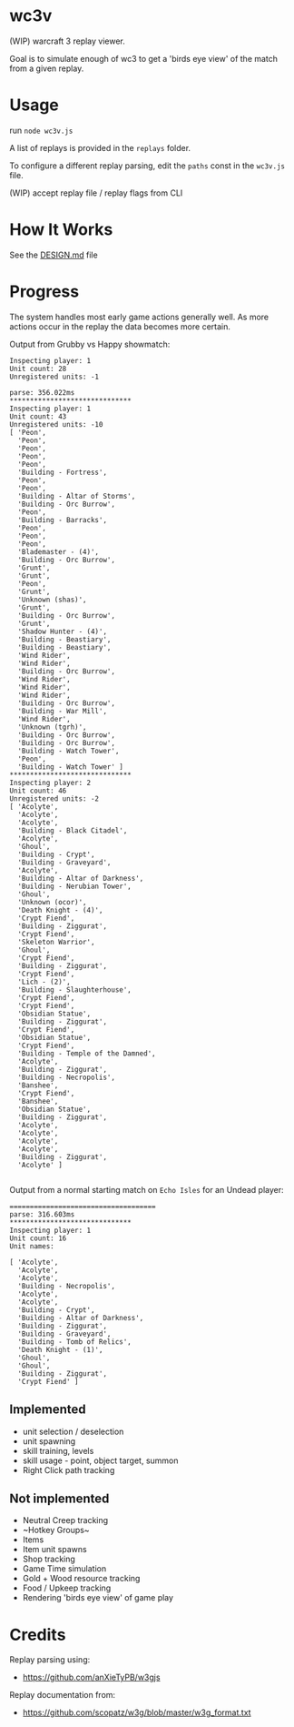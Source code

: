 # wc3v

 (WIP) warcraft 3 replay viewer.

 Goal is to simulate enough of wc3 to get a 'birds eye view'
 of the match from a given replay.

# Usage

run `node wc3v.js`

A list of replays is provided in the `replays` folder.

To configure a different replay parsing, edit the `paths` const
in the `wc3v.js` file.

(WIP) accept replay file / replay flags from CLI

# How It Works

See the [DESIGN.md](DESIGN.md) file

# Progress

The system handles most early game actions generally well.
As more actions occur in the replay the data becomes more certain.

Output from Grubby vs Happy showmatch:

```
Inspecting player: 1
Unit count: 28
Unregistered units: -1

parse: 356.022ms
******************************
Inspecting player: 1
Unit count: 43
Unregistered units: -10
[ 'Peon',
  'Peon',
  'Peon',
  'Peon',
  'Peon',
  'Building - Fortress',
  'Peon',
  'Peon',
  'Building - Altar of Storms',
  'Building - Orc Burrow',
  'Peon',
  'Building - Barracks',
  'Peon',
  'Peon',
  'Peon',
  'Blademaster - (4)',
  'Building - Orc Burrow',
  'Grunt',
  'Grunt',
  'Peon',
  'Grunt',
  'Unknown (shas)',
  'Grunt',
  'Building - Orc Burrow',
  'Grunt',
  'Shadow Hunter - (4)',
  'Building - Beastiary',
  'Building - Beastiary',
  'Wind Rider',
  'Wind Rider',
  'Building - Orc Burrow',
  'Wind Rider',
  'Wind Rider',
  'Wind Rider',
  'Building - Orc Burrow',
  'Building - War Mill',
  'Wind Rider',
  'Unknown (tgrh)',
  'Building - Orc Burrow',
  'Building - Orc Burrow',
  'Building - Watch Tower',
  'Peon',
  'Building - Watch Tower' ]
******************************
Inspecting player: 2
Unit count: 46
Unregistered units: -2
[ 'Acolyte',
  'Acolyte',
  'Acolyte',
  'Building - Black Citadel',
  'Acolyte',
  'Ghoul',
  'Building - Crypt',
  'Building - Graveyard',
  'Acolyte',
  'Building - Altar of Darkness',
  'Building - Nerubian Tower',
  'Ghoul',
  'Unknown (ocor)',
  'Death Knight - (4)',
  'Crypt Fiend',
  'Building - Ziggurat',
  'Crypt Fiend',
  'Skeleton Warrior',
  'Ghoul',
  'Crypt Fiend',
  'Building - Ziggurat',
  'Crypt Fiend',
  'Lich - (2)',
  'Building - Slaughterhouse',
  'Crypt Fiend',
  'Crypt Fiend',
  'Obsidian Statue',
  'Building - Ziggurat',
  'Crypt Fiend',
  'Obsidian Statue',
  'Crypt Fiend',
  'Building - Temple of the Damned',
  'Acolyte',
  'Building - Ziggurat',
  'Building - Necropolis',
  'Banshee',
  'Crypt Fiend',
  'Banshee',
  'Obsidian Statue',
  'Building - Ziggurat',
  'Acolyte',
  'Acolyte',
  'Acolyte',
  'Acolyte',
  'Building - Ziggurat',
  'Acolyte' ]


```

Output from a normal starting match on `Echo Isles` for an Undead player:

```
====================================
parse: 316.603ms
******************************
Inspecting player: 1
Unit count: 16
Unit names:

[ 'Acolyte',
  'Acolyte',
  'Acolyte',
  'Building - Necropolis',
  'Acolyte',
  'Acolyte',
  'Building - Crypt',
  'Building - Altar of Darkness',
  'Building - Ziggurat',
  'Building - Graveyard',
  'Building - Tomb of Relics',
  'Death Knight - (1)',
  'Ghoul',
  'Ghoul',
  'Building - Ziggurat',
  'Crypt Fiend' ]
```

## Implemented
	
* unit selection / deselection
* unit spawning
* skill training, levels
* skill usage - point, object target, summon
* Right Click path tracking

## Not implemented

* Neutral Creep tracking
* ~Hotkey Groups~
* Items
* Item unit spawns
* Shop tracking
* Game Time simulation
* Gold + Wood resource tracking
* Food / Upkeep tracking
* Rendering 'birds eye view' of game play

# Credits

Replay parsing using:

* https://github.com/anXieTyPB/w3gjs

Replay documentation from:

* https://github.com/scopatz/w3g/blob/master/w3g_format.txt